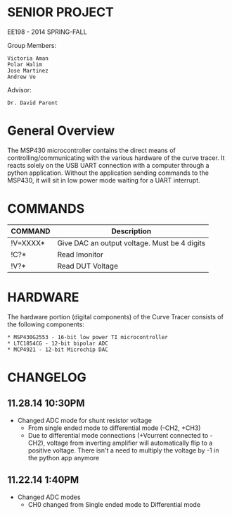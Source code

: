 SENIOR PROJECT
=============

EE198 - 2014 SPRING-FALL

Group Members: 

	Victoria Aman
	Polar Halim
	Jose Martinez
	Andrew Vo

Advisor: 

	Dr. David Parent


# General Overview

The MSP430 microcontroller contains the direct means of controlling/communicating with the various hardware of the curve tracer. It reacts solely on the USB UART connection with a computer through a python application. Without the application sending commands to the MSP430, it will sit in low power mode waiting for a UART interrupt. 


# COMMANDS

| COMMAND   | Description                                  |
| --------- | -------------------------------------------- |
| !V=XXXX\* | Give DAC an output voltage. Must be 4 digits |
| !C?\*     | Read Imonitor                                |
| !V?\*     | Read DUT Voltage                             |

# HARDWARE 
The hardware portion (digital components) of the Curve Tracer consists of the following components:

    * MSP430G2553 - 16-bit low power TI microcontroller
    * LTC1854CG - 12-bit bipolar ADC
    * MCP4921 - 12-bit Microchip DAC

# CHANGELOG 
## 11.28.14 10:30PM
* Changed ADC mode for shunt resistor voltage
    * From single ended mode to differential mode (-CH2, +CH3)
    * Due to differential mode connections (+Vcurrent connected to -CH2), voltage from inverting amplifier will automatically flip to a positive voltage. There isn't a need to multiply the voltage by -1 in the python app anymore

## 11.22.14 1:40PM
* Changed ADC modes
    * CH0 changed from Single ended mode to Differential mode

